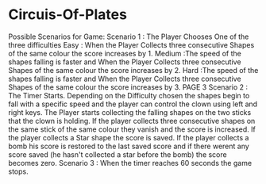 # Circuis-Of-Plates
Possible Scenarios for Game: Scenario 1 : The Player Chooses One of the three difficulties Easy : When the Player Collects three consecutive Shapes of the same colour the score increases by 1. Medium :The speed of the shapes falling is faster and When the Player Collects three consecutive Shapes of the same colour the score increases by 2. Hard :The speed of the shapes falling is faster and When the Player Collects three consecutive Shapes of the same colour the score increases by 3. PAGE 3 Scenario 2 : The Timer Starts. Depending on the Difficulty chosen the shapes begin to fall with a specific speed and the player can control the clown using left and right keys. The Player starts collecting the falling shapes on the two sticks that the clown is holding. If the player collects three consecutive shapes on the same stick of the same colour they vanish and the score is increased. If the player collects a Star shape the score is saved. If the player collects a bomb his score is restored to the last saved score and if there werent any score saved (he hasn't collected a star before the bomb) the score becomes zero. Scenario 3 : When the timer reaches 60 seconds the game stops.
